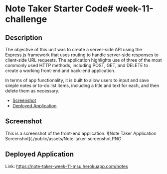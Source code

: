 # Note Taker Starter Code# week-11-challenge

## Description

The objective of this unit was to create a server-side API using the Express.js framework that uses routing to handle server-side responses to client-side URL requests. The application highlights use of three of the most commonly used HTTP methods, including POST, GET, and DELETE to create a working front-end and back-end application.

In terms of app functionality, it is built to allow users to input and save simple notes or to-do list items, including a title and text for each, and then delete them as necessary.

- [Screenshot](#screenshot)
- [Deployed Application](#deployed-application)

## Screenshot
This is a screenshot of the front-end application.
![Note Taker Application Screenshot](./public/assets/Note-taker-screenshot.PNG

## Deployed Application
Link: https://note-taker-week-11-msu.herokuapp.com/notes